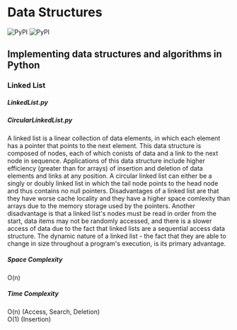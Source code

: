 # Data Structures

![PyPI](https://img.shields.io/badge/python-3.4--3.6-5ba7e5.svg)
![PyPI](https://img.shields.io/badge/scripts-3-72b73a.svg)


## Implementing data structures and algorithms in Python


### Linked List
##### LinkedList.py 
##### CircularLinkedList.py <br>
A linked list is a linear collection of data elements, in which each element has a pointer that points to the next element. This data structure is composed of nodes, each of which conists of data and a link to the next node in sequence. Applications of this data structure include higher efficiency (greater than for arrays) of insertion and deletion of data elements and links at any position. A circular linked list can either be a singly or doubly linked list in which the tail node points to the head node and thus contains no null pointers. Disadvantages of a linked list are that they have worse cache locality and they have a higher space comlexity than arrays due to the memory storage used by the pointers. Another disadvantage is that a linked list's nodes must be read in order from the start, data items may not be randomly accessed, and there is a slower access of data due to the fact that linked lists are a sequential access data structure. The dynamic nature of a linked list - the fact that they are able to change in size throughout a program's execution, is its primary advantage. 
<br>
##### Space Complexity
O(n)
<br> 
##### Time Complexity
O(n) (Access, Search, Deletion)
<br>
O(1) (Insertion)

<br>
